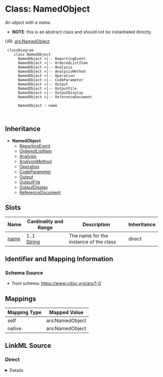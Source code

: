 # Class: NamedObject


_An object with a name._




* __NOTE__: this is an abstract class and should not be instantiated directly


URI: [ars:NamedObject](https://www.cdisc.org/ars/1-0/NamedObject)




```mermaid
 classDiagram
    class NamedObject
      NamedObject <|-- ReportingEvent
      NamedObject <|-- OrderedListItem
      NamedObject <|-- Analysis
      NamedObject <|-- AnalysisMethod
      NamedObject <|-- Operation
      NamedObject <|-- CodeParameter
      NamedObject <|-- Output
      NamedObject <|-- OutputFile
      NamedObject <|-- OutputDisplay
      NamedObject <|-- ReferenceDocument
      
      NamedObject : name
        
      
```




## Inheritance
* **NamedObject**
    * [ReportingEvent](ReportingEvent.md)
    * [OrderedListItem](OrderedListItem.md)
    * [Analysis](Analysis.md)
    * [AnalysisMethod](AnalysisMethod.md)
    * [Operation](Operation.md)
    * [CodeParameter](CodeParameter.md)
    * [Output](Output.md)
    * [OutputFile](OutputFile.md)
    * [OutputDisplay](OutputDisplay.md)
    * [ReferenceDocument](ReferenceDocument.md)



## Slots

| Name | Cardinality and Range | Description | Inheritance |
| ---  | --- | --- | --- |
| [name](name.md) | 1..1 <br/> [String](String.md) | The name for the instance of the class | direct |









## Identifier and Mapping Information







### Schema Source


* from schema: https://www.cdisc.org/ars/1-0





## Mappings

| Mapping Type | Mapped Value |
| ---  | ---  |
| self | ars:NamedObject |
| native | ars:NamedObject |





## LinkML Source

<!-- TODO: investigate https://stackoverflow.com/questions/37606292/how-to-create-tabbed-code-blocks-in-mkdocs-or-sphinx -->

### Direct

<details>
```yaml
name: NamedObject
description: An object with a name.
from_schema: https://www.cdisc.org/ars/1-0
rank: 1000
abstract: true
slots:
- name

```
</details>

### Induced

<details>
```yaml
name: NamedObject
description: An object with a name.
from_schema: https://www.cdisc.org/ars/1-0
rank: 1000
abstract: true
attributes:
  name:
    name: name
    description: The name for the instance of the class.
    from_schema: https://www.cdisc.org/ars/1-0
    rank: 1000
    alias: name
    owner: NamedObject
    domain_of:
    - NamedObject
    range: string
    required: true

```
</details>